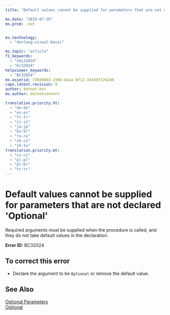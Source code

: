 ```yaml
---
title: "Default values cannot be supplied for parameters that are not declared &#39;Optional&#39;"

ms.date: "2015-07-20"
ms.prod: .net


ms.technology: 
  - "devlang-visual-basic"

ms.topic: "article"
f1_keywords: 
  - "vbc32024"
  - "bc32024"
helpviewer_keywords: 
  - "BC32024"
ms.assetid: 73689803-2584-4aaa-bf12-34158f176240
caps.latest.revision: 8
author: dotnet-bot
ms.author: dotnetcontent

translation.priority.ht: 
  - "de-de"
  - "es-es"
  - "fr-fr"
  - "it-it"
  - "ja-jp"
  - "ko-kr"
  - "ru-ru"
  - "zh-cn"
  - "zh-tw"
translation.priority.mt: 
  - "cs-cz"
  - "pl-pl"
  - "pt-br"
  - "tr-tr"
---
```

# Default values cannot be supplied for parameters that are not declared &#39;Optional&#39;
Required arguments must be supplied when the procedure is called, and they do not take default values in the declaration.  
  
 **Error ID:** BC32024  
  
## To correct this error  
  
-   Declare the argument to be `Optional` or remove the default value.  
  
## See Also  
 [Optional Parameters](../../visual-basic/programming-guide/language-features/procedures/optional-parameters.md)   
 [Optional](../../visual-basic/language-reference/modifiers/optional.md)
